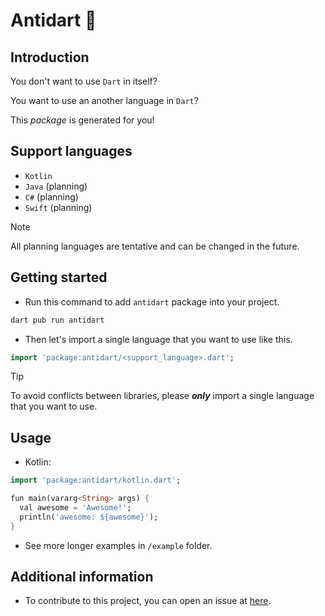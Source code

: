 <!-- 
This README describes the package. If you publish this package to pub.dev,
this README's contents appear on the landing page for your package.

For information about how to write a good package README, see the guide for
[writing package pages](https://dart.dev/guides/libraries/writing-package-pages). 

For general information about developing packages, see the Dart guide for
[creating packages](https://dart.dev/guides/libraries/create-library-packages)
and the Flutter guide for
[developing packages and plugins](https://flutter.dev/developing-packages). 
-->
# Antidart :no_entry_sign:

## Introduction

You don't want to use `Dart` in itself?

You want to use an another language in `Dart`?

This _package_ is generated for you!

## Support languages

- `Kotlin`
- `Java` (planning)
- `C#` (planning)
- `Swift` (planning)

> [!NOTE] 
> All planning languages are tentative and can be changed in the future.

## Getting started

- Run this command to add `antidart` package into your project.

```sh
dart pub run antidart
```
- Then let's import a single language that you want to use like this.

```dart
import 'package:antidart/<support_language>.dart';
```

> [!TIP] 
> To avoid conflicts between libraries, please _**only**_ import a single language that you want to use.

## Usage

- Kotlin:

```dart
import 'package:antidart/kotlin.dart';

fun main(vararg<String> args) {
  val awesome = 'Awesome!';
  println('awesome: ${awesome}');
}
```

- See more longer examples in `/example` folder. 

## Additional information

- To contribute to this project, you can open an issue at [here](https://github.com/lehoangbaochung/antidart/issues).

